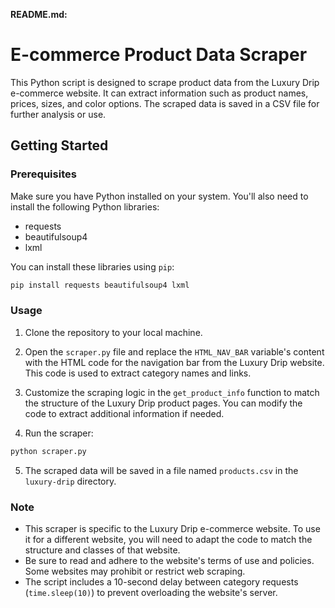 **README.md:**

# E-commerce Product Data Scraper

This Python script is designed to scrape product data from the Luxury Drip e-commerce website. It can extract information such as product names, prices, sizes, and color options. The scraped data is saved in a CSV file for further analysis or use.

## Getting Started

### Prerequisites

Make sure you have Python installed on your system. You'll also need to install the following Python libraries:

- requests
- beautifulsoup4
- lxml

You can install these libraries using `pip`:

```bash
pip install requests beautifulsoup4 lxml
```

### Usage

1. Clone the repository to your local machine.

2. Open the `scraper.py` file and replace the `HTML_NAV_BAR` variable's content with the HTML code for the navigation bar from the Luxury Drip website. This code is used to extract category names and links.

3. Customize the scraping logic in the `get_product_info` function to match the structure of the Luxury Drip product pages. You can modify the code to extract additional information if needed.

4. Run the scraper:

```bash
python scraper.py
```

5. The scraped data will be saved in a file named `products.csv` in the `luxury-drip` directory.

### Note

- This scraper is specific to the Luxury Drip e-commerce website. To use it for a different website, you will need to adapt the code to match the structure and classes of that website.
- Be sure to read and adhere to the website's terms of use and policies. Some websites may prohibit or restrict web scraping.
- The script includes a 10-second delay between category requests (`time.sleep(10)`) to prevent overloading the website's server.
